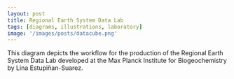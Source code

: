 ```yaml
---
layout: post
title: Regional Earth System Data Lab			
tags: [diagrams, illustrations, laboratory]
image: '/images/posts/datacube.png'
---
```


This diagram depicts the workflow for the production of the Regional Earth System Data Lab developed at the Max Planck Institute for Biogeochemistry by Lina Estupiñan-Suarez.

